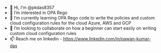 - 👋 Hi, I’m @pkdas8357
- 👀 I’m interested in OPA Rego
- 🌱 I’m currently learning OPA Rego code to write the policies and custom cloud configuration rules for  the cloud Azure, AWS and GCP 
- 💞️ I’m looking to collaborate on how a beginner can start easily on writing custom cloud configuration rules
- 📫 Reach me on linkedin - https://www.linkedin.com/in/pawan-kumar-das

<!---
pkdas8357/pkdas8357 is a ✨ special ✨ repository because its `README.md` (this file) appears on your GitHub profile.
You can click the Preview link to take a look at your changes.
--->
